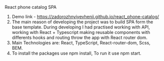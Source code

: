 React phone catalog SPA

1. Demo link - https://zadorozhnyiyevhenii.github.io/react_phone-catalog/
2. The main reason of developing the project was to build SPA form the base template. During developing I had practised working with API, working with React + Typescript making reusable components with differents hooks and routing throw the app with React router dom.
3. Main Technologies are: React, TypeScript, React-router-dom, Scss, BEM.
4. To install the packages use npm install,
   To run it use npm start.
